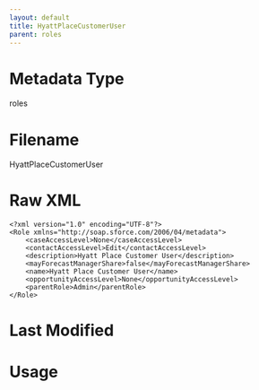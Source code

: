 ```yaml
---
layout: default
title: HyattPlaceCustomerUser
parent: roles
---
```

# Metadata Type
roles


# Filename 
HyattPlaceCustomerUser


# Raw XML
```
<?xml version="1.0" encoding="UTF-8"?>
<Role xmlns="http://soap.sforce.com/2006/04/metadata">
    <caseAccessLevel>None</caseAccessLevel>
    <contactAccessLevel>Edit</contactAccessLevel>
    <description>Hyatt Place Customer User</description>
    <mayForecastManagerShare>false</mayForecastManagerShare>
    <name>Hyatt Place Customer User</name>
    <opportunityAccessLevel>None</opportunityAccessLevel>
    <parentRole>Admin</parentRole>
</Role>
```


# Last Modified


# Usage
